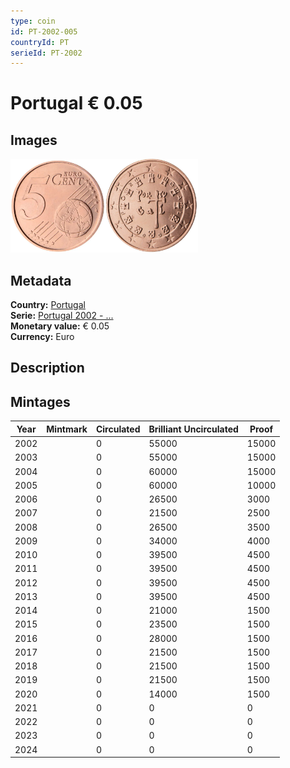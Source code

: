 ```yaml
---
type: coin
id: PT-2002-005
countryId: PT
serieId: PT-2002
---
```


# Portugal € 0.05

## Images

<img src="../../../Images/common-2002-005.webp" height="150" alt="Front image"><img src="Images/portugal-2002-005.webp" height="150" alt="Back image">

## Metadata

**Country:** [Portugal](../index.md)\
**Serie:** [Portugal 2002 - ...](index.md)\
**Monetary value:** € 0.05\
**Currency:** Euro

## Description


## Mintages

| Year | Mintmark | Circulated | Brilliant Uncirculated | Proof |
| ---- | -------- | ---------- | ---------------------- | ----- |
| 2002 |  | 0| 55000 | 15000 |
| 2003 |  | 0| 55000 | 15000 |
| 2004 |  | 0| 60000 | 15000 |
| 2005 |  | 0| 60000 | 10000 |
| 2006 |  | 0| 26500 | 3000 |
| 2007 |  | 0| 21500 | 2500 |
| 2008 |  | 0| 26500 | 3500 |
| 2009 |  | 0| 34000 | 4000 |
| 2010 |  | 0| 39500 | 4500 |
| 2011 |  | 0| 39500 | 4500 |
| 2012 |  | 0| 39500 | 4500 |
| 2013 |  | 0| 39500 | 4500 |
| 2014 |  | 0| 21000 | 1500 |
| 2015 |  | 0| 23500 | 1500 |
| 2016 |  | 0| 28000 | 1500 |
| 2017 |  | 0| 21500 | 1500 |
| 2018 |  | 0| 21500 | 1500 |
| 2019 |  | 0| 21500 | 1500 |
| 2020 |  | 0| 14000 | 1500 |
| 2021 |  | 0 | 0 | 0 |
| 2022 |  | 0 | 0 | 0 |
| 2023 |  | 0 | 0 | 0 |
| 2024 |  | 0 | 0 | 0 |
